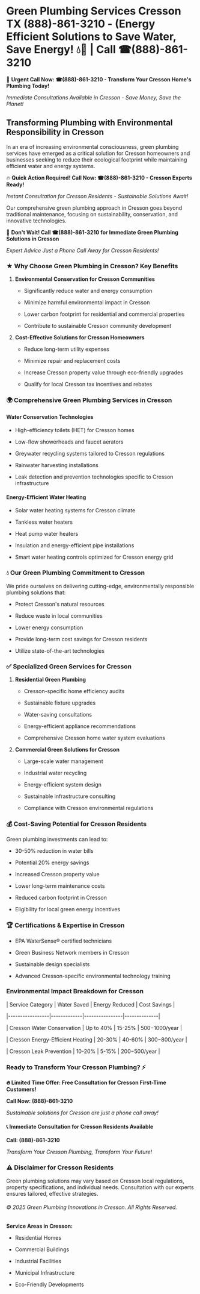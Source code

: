 # Green Plumbing Services Cresson TX (888)-861-3210 - (Energy Efficient Solutions to Save Water, Save Energy! 💧🌿 | Call ☎(888)-861-3210

🚨 **Urgent Call Now: ☎(888)-861-3210 - Transform Your Cresson Home's Plumbing Today!**
*Immediate Consultations Available in Cresson - Save Money, Save the Planet!*

## Transforming Plumbing with Environmental Responsibility in Cresson

In an era of increasing environmental consciousness, green plumbing services have emerged as a critical solution for Cresson homeowners and businesses seeking to reduce their ecological footprint while maintaining efficient water and energy systems. 

🔥 **Quick Action Required! Call Now: ☎(888)-861-3210 - Cresson Experts Ready!**
*Instant Consultation for Cresson Residents - Sustainable Solutions Await!*

Our comprehensive green plumbing approach in Cresson goes beyond traditional maintenance, focusing on sustainability, conservation, and innovative technologies.

🚨 **Don't Wait! Call ☎(888)-861-3210 for Immediate Green Plumbing Solutions in Cresson**
*Expert Advice Just a Phone Call Away for Cresson Residents!*

### ★ Why Choose Green Plumbing in Cresson? Key Benefits

1. **Environmental Conservation for Cresson Communities** 
   - Significantly reduce water and energy consumption
   - Minimize harmful environmental impact in Cresson
   - Lower carbon footprint for residential and commercial properties
   - Contribute to sustainable Cresson community development

2. **Cost-Effective Solutions for Cresson Homeowners** 
   - Reduce long-term utility expenses
   - Minimize repair and replacement costs
   - Increase Cresson property value through eco-friendly upgrades
   - Qualify for local Cresson tax incentives and rebates

### 🌍 Comprehensive Green Plumbing Services in Cresson

#### Water Conservation Technologies
- High-efficiency toilets (HET) for Cresson homes
- Low-flow showerheads and faucet aerators
- Greywater recycling systems tailored to Cresson regulations
- Rainwater harvesting installations
- Leak detection and prevention technologies specific to Cresson infrastructure

#### Energy-Efficient Water Heating
- Solar water heating systems for Cresson climate
- Tankless water heaters
- Heat pump water heaters
- Insulation and energy-efficient pipe installations
- Smart water heating controls optimized for Cresson energy grid

### 💧 Our Green Plumbing Commitment to Cresson

We pride ourselves on delivering cutting-edge, environmentally responsible plumbing solutions that:
- Protect Cresson's natural resources
- Reduce waste in local communities
- Lower energy consumption
- Provide long-term cost savings for Cresson residents
- Utilize state-of-the-art technologies

### ✅ Specialized Green Services for Cresson

1. **Residential Green Plumbing**
   - Cresson-specific home efficiency audits
   - Sustainable fixture upgrades
   - Water-saving consultations
   - Energy-efficient appliance recommendations
   - Comprehensive Cresson home water system evaluations

2. **Commercial Green Solutions for Cresson**
   - Large-scale water management
   - Industrial water recycling
   - Energy-efficient system design
   - Sustainable infrastructure consulting
   - Compliance with Cresson environmental regulations

### 💰 Cost-Saving Potential for Cresson Residents

Green plumbing investments can lead to:
- 30-50% reduction in water bills
- Potential 20% energy savings
- Increased Cresson property value
- Lower long-term maintenance costs
- Reduced carbon footprint in Cresson
- Eligibility for local green energy incentives

### 🏆 Certifications & Expertise in Cresson

- EPA WaterSense® certified technicians
- Green Business Network members in Cresson
- Sustainable design specialists
- Advanced Cresson-specific environmental technology training

### Environmental Impact Breakdown for Cresson

| Service Category | Water Saved | Energy Reduced | Cost Savings |
|-----------------|-------------|----------------|--------------|
| Cresson Water Conservation | Up to 40% | 15-25% | $500-$1000/year |
| Cresson Energy-Efficient Heating | 20-30% | 40-60% | $300-$800/year |
| Cresson Leak Prevention | 10-20% | 5-15% | $200-$500/year |

### Ready to Transform Your Cresson Plumbing? ⚡

**🔥 Limited Time Offer: Free Consultation for Cresson First-Time Customers!**

**Call Now: (888)-861-3210**
*Sustainable solutions for Cresson are just a phone call away!*

#### 📞 Immediate Consultation for Cresson Residents Available

**Call: (888)-861-3210**
*Transform Your Cresson Plumbing, Transform Your Future!*

### ⚠️ Disclaimer for Cresson Residents

Green plumbing solutions may vary based on Cresson local regulations, property specifications, and individual needs. Consultation with our experts ensures tailored, effective strategies.

###### © 2025 Green Plumbing Innovations in Cresson. All Rights Reserved.

**Service Areas in Cresson:** 
- Residential Homes
- Commercial Buildings
- Industrial Facilities
- Municipal Infrastructure
- Eco-Friendly Developments